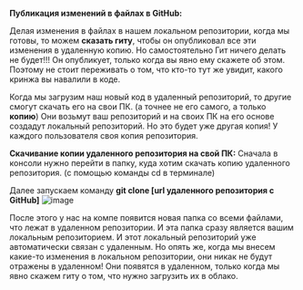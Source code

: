 
**Публикация изменений в файлах в GitHub:**

Делая изменения в файлах в нашем локальном репозитории, когда мы готовы, то можем **сказать гиту**, чтобы он опубликовал все эти изменения в удаленную копию.
Но самостоятельно Гит ничего делать не будет!!!  Он опубликует, только когда вы явно ему скажете об этом.  
Поэтому не стоит переживать о том, что кто-то тут же увидит, какого кринжа вы навалили в коде.


Когда мы загрузим наш новый код в удаленный репозиторий, то другие смогут скачать его на свои ПК. (а точнее не его самого, а только **копию**)
Они возьмут ваш репозиторий и на своих ПК на его основе создадут локальный репозиторий. Но это будет уже другая копия! У каждого пользователя своя копия репозитория.





**Скачивание копии удаленного репозитория на свой ПК:**
Сначала в консоли нужно перейти в папку, куда хотим скачать копию удаленного репозитория. (с помощью команды cd в терминале)

Далее запускаем команду **git clone [url удаленного репозитория с GitHub]**
![image](https://github.com/user-attachments/assets/dbb8ee95-91d0-46ee-bf27-4ba22af95fd8)

После этого у нас на компе появится новая папка со всеми файлами, что лежат в удаленном репозитории.
И эта папка сразу является вашим локальным репозиторием.
И этот локальный репозиторий уже автоматически связан с удаленным.
Но опять же, когда мы внесем какие-то изменения в локальном репозитории, они никак не будут отражены в удаленном!
Они появятся в удаленном, только когда мы явно скажем гиту о том, что нужно загрузить их в облако.







